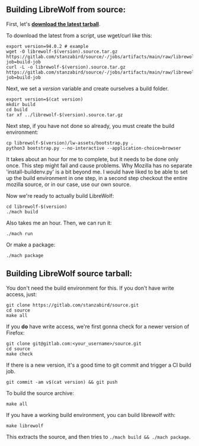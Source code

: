 ## Building LibreWolf from source:

First, let's **[download the latest tarball](https://gitlab.com/stanzabird/source/-/jobs/artifacts/main/raw/librewolf-94.0.2.source.tar.gz?job=build-job)**.

To download the latest from a script, use wget/curl like this:
```
export version=94.0.2 # example
wget -O librewolf-$(version).source.tar.gz https://gitlab.com/stanzabird/source/-/jobs/artifacts/main/raw/librewolf-$(version).source.tar.gz?job=build-job
curl -L -o librewolf-$(version).source.tar.gz https://gitlab.com/stanzabird/source/-/jobs/artifacts/main/raw/librewolf-$(version).source.tar.gz?job=build-job
```

Next, we set a _version_ variable and create ourselves a build folder.
```
export version=$(cat version)
mkdir build
cd build
tar xf ../librewolf-$(version).source.tar.gz
```
Next step, if you have not done so already, you must create the build environment:
```
cp librewolf-$(version)/lw-assets/bootstrap.py .
python3 bootstrap.py --no-interactive --application-choice=browser
```
It takes about an hour for me to complete, but it needs to be done only once. This step might fail and cause problems. Why Mozilla has no separate 'install-buildenv.py' is a bit beyond me. I would have liked to be able to set up the build environment in one step, in a second step checkout the entire mozilla source, or in our case, use our own source.

Now we're ready to actually build LibreWolf:
```
cd librewolf-$(version)
./mach build
```
Also takes me an hour. Then, we can run it:
```
./mach run
```
Or make a package:
```
./mach package
```
## Building LibreWolf source tarball:
You don't need the build environment for this. If you don't have write access, just:
```
git clone https://gitlab.com/stanzabird/source.git
cd source
make all
```
If you **do** have write access, we're first gonna check for a newer version of Firefox:
```
git clone git@gitlab.com:<your_username>/source.git
cd source
make check
```
If there is a new version, it's a good time to git commit and trigger a CI build job.
```
git commit -am v$(cat version) && git push
```
To build the source archive:
```
make all
```
If you have a working build environment, you can build librewolf with:
```
make librewolf
```
This extracts the source, and then tries to `./mach build && ./mach package`.
